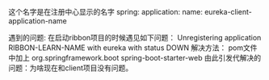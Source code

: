 这个名字是在注册中心显示的名字
spring:
  application:
    name: eureka-client-application-name
    
遇到的问题:
在启动ribbon项目的时候遇见如下问题：
Unregistering application RIBBON-LEARN-NAME with eureka with status DOWN
解决方法：
pom文件中加上
<dependency>
    <groupId>org.springframework.boot</groupId>
    <artifactId>spring-boot-starter-web</artifactId>
</dependency>
由此引发代解决的问题：为啥现在和client项目没有问题。